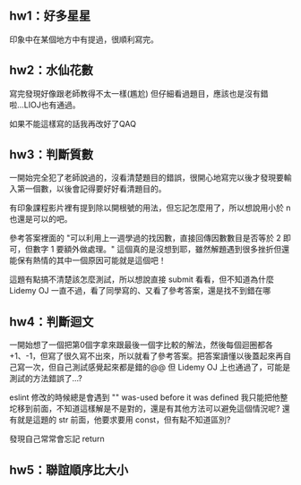 ## hw1：好多星星
印象中在某個地方中有提過，很順利寫完。

## hw2：水仙花數
寫完發現好像跟老師教得不太一樣(尷尬)
但仔細看過題目，應該也是沒有錯啦...LIOJ也有通過。

如果不能這樣寫的話我再改好了QAQ


## hw3：判斷質數
一開始完全犯了老師說過的，沒看清楚題目的錯誤，很開心地寫完以後才發現要輸入第一個數，以後會記得要好好看清題目的。

有印象課程影片裡有提到除以開根號的用法，但忘記怎麼用了，所以想說用小於 n 也還是可以的吧。

參考答案裡面的 "可以利用上一週學過的找因數，直接回傳因數數目是否等於 2 即可，但數字 1 要額外做處理。" 這個真的是沒想到耶，雖然解題遇到很多挫折但還能保有熱情的其中一個原因可能就是這個吧！

這題有點搞不清楚該怎麼測試，所以想說直接 submit 看看，但不知道為什麼 Lidemy OJ 一直不過，看了同學寫的、又看了參考答案，還是找不到錯在哪

## hw4：判斷迴文
一開始想了一個把第0個字拿來跟最後一個字比較的解法，然後每個迴圈都各 +1、-1，但寫了很久寫不出來，所以就看了參考答案。把答案讀懂以後蓋起來再自己寫一次，但自己測試感覺起來都是錯的@@ 但 Lidemy OJ 上也通過了，可能是測試的方法錯誤了...?

eslint 修改的時候總是會遇到 "" was-used before it was defined
我只能把他整坨移到前面，不知道這樣解是不是對的，還是有其他方法可以避免這個情況呢?
還有就是這題的 str 前面，他要求要用 const，但有點不知道區別?

發現自己常常會忘記 return

## hw5：聯誼順序比大小
